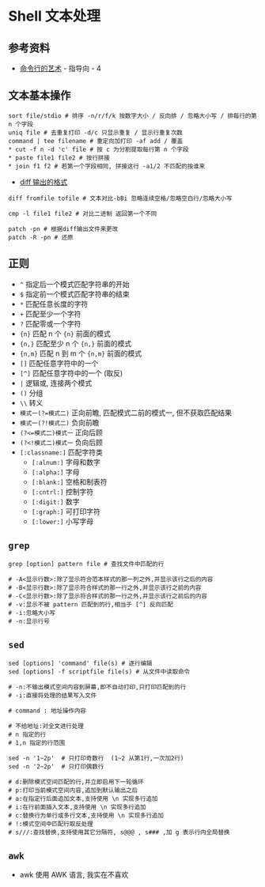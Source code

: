 # Shell 文本处理

## 参考资料

* [命令行的艺术](https://github.com/jlevy/the-art-of-command-line/blob/master/README-zh.md) - 指导向 - 4

## 文本基本操作

```shell
sort file/stdio # 排序 -n/r/f/k 按数字大小 / 反向排 / 忽略大小写 / 排每行的第 n 个字段
uniq file # 去重复打印 -d/c 只显示重复 / 显示行重复次数
command | tee filename # 重定向加打印 -af add / 覆盖
* cut -f n -d 'c' file # 按 c 为分割提取每行第 n 个字段
* paste file1 file2 # 按行拼接
* join f1 f2 # 若第一个字段相同, 拼接这行 -a1/2 不匹配的按谁来
```

* [diff 输出的格式](https://www.ruanyifeng.com/blog/2012/08/how_to_read_diff.html)

```shell
diff fromfile tofile # 文本对比-bBi 忽略连续空格/忽略空白行/忽略大小写 

cmp -l file1 file2 # 对比二进制 返回第一个不同

patch -pn # 根据diff输出文件来更改
patch -R -pn # 还原
```

## 正则

* `^` 指定后一个模式匹配字符串的开始
* `$` 指定前一个模式匹配字符串的结束
* `*` 匹配任意长度的字符
* `+` 匹配至少一个字符
* `?` 匹配零或一个字符
* `{n}` 匹配 n 个 `{n}` 前面的模式
* `{n,}` 匹配至少 n 个 `{n,}` 前面的模式
* `{n,m}` 匹配 n 到 m 个 `{n,m}` 前面的模式
* `[]` 匹配任意字符中的一个
* `[^]` 匹配任意字符中的一个 (取反)
* `|` 逻辑或, 连接两个模式
* `()` 分组
* `\\` 转义
* `模式一(?=模式二)` 正向前瞻, 匹配模式二前的模式一, 但不获取匹配结果
* `模式一(?!模式二)` 负向前瞻
* `(?<=模式二)模式一` 正向后顾
* `(?<!模式二)模式一` 负向后顾
* `[:classname:]` 匹配字符类
    * `[:alnum:]` 字母和数字
    * `[:alpha:]` 字母
    * `[:blank:]` 空格和制表符
    * `[:cntrl:]` 控制字符
    * `[:digit:]` 数字
    * `[:graph:]` 可打印字符
    * `[:lower:]` 小写字母

## `grep`

```shell
grep [option] pattern file # 查找文件中匹配的行

# -A<显示行数>:除了显示符合范本样式的那一列之外,并显示该行之后的内容 
# -B<显示行数>:除了显示符合样式的那一行之外,并显示该行之前的内容 
# -C<显示行数>:除了显示符合样式的那一行之外,并显示该行之前后的内容 
# -v:显示不被 pattern 匹配到的行,相当于 [^] 反向匹配
# -i:忽略大小写
# -n:显示行号
```

## `sed`

```shell
sed [options] 'command' file(s) # 逐行编辑
sed [options] -f scriptfile file(s) # 从文件中读取命令

# -n:不输出模式空间内容到屏幕,即不自动打印,只打印匹配到的行
# -i:直接将处理的结果写入文件

# command : 地址操作内容

# 不给地址:对全文进行处理
# n 指定的行
# 1,n 指定的行范围

sed -n '1~2p'  # 只打印奇数行  (1~2 从第1行,一次加2行)
sed -n '2~2p'  # 只打印偶数行

# d:删除模式空间匹配的行,并立即启用下一轮循环
# p:打印当前模式空间内容,追加到默认输出之后
# a:在指定行后面追加文本,支持使用 \n 实现多行追加
# i:在行前面插入文本,支持使用 \n 实现多行追加
# c:替换行为单行或多行文本,支持使用 \n 实现多行追加
# !:模式空间中匹配行取反处理
# s///:查找替换,支持使用其它分隔符, s@@@ , s### ,加 g 表示行内全局替换
```

## `awk`

* awk 使用 AWK 语言, 我实在不喜欢
